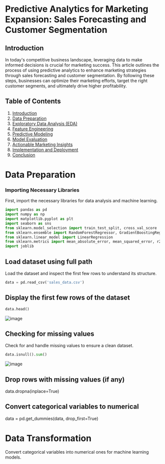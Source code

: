 # Predictive Analytics for Marketing Expansion: Sales Forecasting and Customer Segmentation

## Introduction

In today's competitive business landscape, leveraging data to make informed decisions is crucial for marketing success. This article outlines the process of using predictive analytics to enhance marketing strategies through sales forecasting and customer segmentation. By following these steps, businesses can optimize their marketing efforts, target the right customer segments, and ultimately drive higher profitability.

## Table of Contents

1. [Introduction](#introduction)
2. [Data Preparation](#data-preparation)
3. [Exploratory Data Analysis (EDA)](#exploratory-data-analysis-eda)
4. [Feature Engineering](#feature-engineering)
5. [Predictive Modeling](#predictive-modeling)
6. [Model Evaluation](#model-evaluation)
7. [Actionable Marketing Insights](#actionable-marketing-insights)
8. [Implementation and Deployment](#implementation-and-deployment)
9. [Conclusion](#conclusion)

# Data Preparation

### Importing Necessary Libraries

First, import the necessary libraries for data analysis and machine learning.

```python
import pandas as pd
import numpy as np
import matplotlib.pyplot as plt
import seaborn as sns
from sklearn.model_selection import train_test_split, cross_val_score
from sklearn.ensemble import RandomForestRegressor, GradientBoostingRegressor
from sklearn.linear_model import LinearRegression
from sklearn.metrics import mean_absolute_error, mean_squared_error, r2_score
import joblib
```

## Load dataset using full path
Load the dataset and inspect the first few rows to understand its structure.

```python
data = pd.read_csv('sales_data.csv')
```

## Display the first few rows of the dataset

```python
data.head()
```

![image](https://github.com/Hagar-zakaria/Predictive-Analytics-for-Marketing-Expansion-Sales-Forecasting-and-Customer-Segmentation/assets/93611934/ba4ade09-2909-4b12-bf48-071857926230)

## Checking for missing values
Check for and handle missing values to ensure a clean dataset.

```python
data.isnull().sum()
```

![image](https://github.com/Hagar-zakaria/Predictive-Analytics-for-Marketing-Expansion-Sales-Forecasting-and-Customer-Segmentation/assets/93611934/1e65218a-948b-4971-9ece-66859591fe37)


## Drop rows with missing values (if any)
data.dropna(inplace=True)

## Convert categorical variables to numerical
data = pd.get_dummies(data, drop_first=True)

# Data Transformation
Convert categorical variables into numerical ones for machine learning models.

